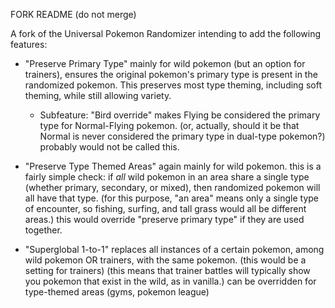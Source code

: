 FORK README (do not merge)

A fork of the Universal Pokemon Randomizer intending to add the following features:

 * "Preserve Primary Type"
     mainly for wild pokemon (but an option for trainers), ensures the original pokemon's primary type is present in the randomized pokemon. This preserves most type theming, including soft theming, while still allowing variety.
    * Subfeature: "Bird override"
         makes Flying be considered the primary type for Normal-Flying pokemon.
         (or, actually, should it be that Normal is never considered the primary type in dual-type pokemon?)
         probably would not be called this.

 * "Preserve Type Themed Areas"
     again mainly for wild pokemon. this is a fairly simple check:
     if *all* wild pokemon in an area share a single type (whether primary, secondary, or mixed), then randomized pokemon will all have that type.
     (for this purpose, "an area" means only a single type of encounter, so fishing, surfing, and tall grass would all be different areas.)
     this would override "preserve primary type" if they are used together.

 * "Superglobal 1-to-1"
     replaces all instances of a certain pokemon, among wild pokemon OR trainers, with the same pokemon.
     (this would be a setting for trainers)
     (this means that trainer battles will typically show you pokemon that exist in the wild, as in vanilla.)
     can be overridden for type-themed areas (gyms, pokemon league)
